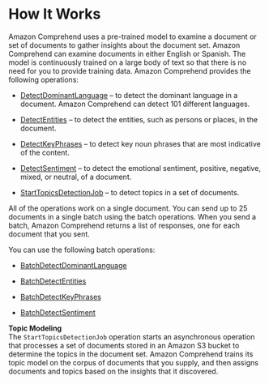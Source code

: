 # How It Works<a name="how-it-works"></a>

Amazon Comprehend uses a pre\-trained model to examine a document or set of documents to gather insights about the document set\. Amazon Comprehend can examine documents in either English or Spanish\. The model is continuously trained on a large body of text so that there is no need for you to provide training data\. Amazon Comprehend provides the following operations:

+ [DetectDominantLanguage](API_DetectDominantLanguage.md) – to detect the dominant language in a document\. Amazon Comprehend can detect 101 different languages\.

+ [DetectEntities](API_DetectEntities.md) – to detect the entities, such as persons or places, in the document\.

+ [DetectKeyPhrases](API_DetectKeyPhrases.md) – to detect key noun phrases that are most indicative of the content\.

+ [DetectSentiment](API_DetectSentiment.md) – to detect the emotional sentiment, positive, negative, mixed, or neutral, of a document\.

+ [StartTopicsDetectionJob](API_StartTopicsDetectionJob.md) – to detect topics in a set of documents\.

All of the operations work on a single document\. You can send up to 25 documents in a single batch using the batch operations\. When you send a batch, Amazon Comprehend returns a list of responses, one for each document that you sent\.

You can use the following batch operations:

+ [BatchDetectDominantLanguage](API_BatchDetectDominantLanguage.md)

+ [BatchDetectEntities](API_BatchDetectEntities.md)

+ [BatchDetectKeyPhrases](API_BatchDetectKeyPhrases.md)

+ [BatchDetectSentiment](API_BatchDetectSentiment.md)

**Topic Modeling**  
The `StartTopicsDetectionJob` operation starts an asynchronous operation that processes a set of documents stored in an Amazon S3 bucket to determine the topics in the document set\. Amazon Comprehend trains its topic model on the corpus of documents that you supply, and then assigns documents and topics based on the insights that it discovered\.